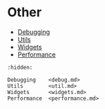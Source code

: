 # Other

- [Debugging](debug.md)
- [Utils](util.md)
- [Widgets](widgets.md)
- [Performance](performance.md)

```{toctree}
:hidden:
    
Debugging    <debug.md>
Utils        <util.md>
Widgets      <widgets.md>
Performance  <performance.md>
```
